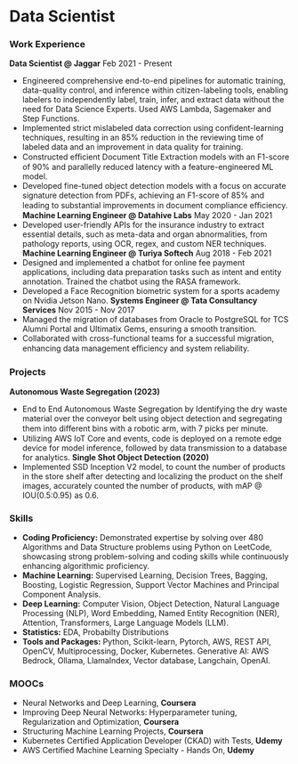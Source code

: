 # Data Scientist

### Work Experience
**Data Scientist @ Jaggar** Feb 2021 - Present
- Engineered comprehensive end-to-end pipelines for automatic training, data-quality control, and inference within citizen-labeling tools, enabling labelers to independently label, train, infer, and extract data without the need for Data Science Experts. Used AWS Lambda, Sagemaker and Step Functions.
- Implemented strict mislabeled data correction using confident-learning techniques, resulting in an 85% reduction in the reviewing time of labeled data and an improvement in data quality for training.
- Constructed eﬃcient Document Title Extraction models with an F1-score of 90% and parallelly reduced latency with a feature-engineered ML model.
- Developed fine-tuned object detection models with a focus on accurate signature detection from PDFs, achieving an F1-score of 85% and leading to substantial improvements in document compliance eﬃciency.
**Machine Learning Engineer @ Datahive Labs** May 2020 - Jan 2021
- Developed user-friendly APIs for the insurance industry to extract essential details, such as meta-data and organ abnormalities, from pathology reports, using OCR, regex, and custom NER techniques.
**Machine Learning Engineer @ Turiya Softech** Aug 2018 - Feb 2021
- Designed and implemented a chatbot for online fee payment applications, including data preparation tasks such as intent and entity annotation. Trained the chatbot using the RASA framework.
- Developed a Face Recognition biometric system for a sports academy on Nvidia Jetson Nano.
**Systems Engineer @ Tata Consultancy Services** Nov 2015 - Nov 2017
- Managed the migration of databases from Oracle to PostgreSQL for TCS Alumni Portal and Ultimatix Gems, ensuring a smooth transition.
- Collaborated with cross-functional teams for a successful migration, enhancing data management eﬃciency and system reliability.
  
### Projects
**Autonomous Waste Segregation (2023)**
- End to End Autonomous Waste Segregation by Identifying the dry waste material over the conveyor belt using object detection and segregating them into diﬀerent bins with a robotic arm, with 7 picks per minute.
- Utilizing AWS IoT Core and events, code is deployed on a remote edge device for model inference, followed by data transmission to a database for analytics.
**Single Shot Object Detection (2020)**
- Implemented SSD Inception V2 model, to count the number of products in the store shelf after detecting and localizing the product on the shelf images, accurately counted the number of products, with mAP @ IOU(0.5:0.95) as 0.6.

### Skills
- **Coding Proficiency:** Demonstrated expertise by solving over 480 Algorithms and Data Structure problems using Python on LeetCode, showcasing strong problem-solving and coding skills while continuously enhancing algorithmic proficiency.
- **Machine Learning:** Supervised Learning, Decision Trees, Bagging, Boosting, Logistic Regression, Support Vector Machines and Principal Component Analysis.
- **Deep Learning:** Computer Vision, Object Detection, Natural Language Processing (NLP), Word Embedding, Named Entity Recognition (NER), Attention, Transformers, Large Language Models (LLM).
- **Statistics:** EDA, Probabilty Distributions
- **Tools and Packages:** Python, Scikit-learn, Pytorch, AWS, REST API, OpenCV, Multiprocessing, Docker, Kubernetes. Generative AI: AWS Bedrock, Ollama, LlamaIndex, Vector database, Langchain, OpenAI.

### MOOCs
- Neural Networks and Deep Learning, **Coursera**
- Improving Deep Neural Networks: Hyperparameter tuning, Regularization and Optimization, **Coursera**
- Structuring Machine Learning Projects, **Coursera**
- Kubernetes Certified Application Developer (CKAD) with Tests, **Udemy**
- AWS Certified Machine Learning Specialty - Hands On, **Udemy**


